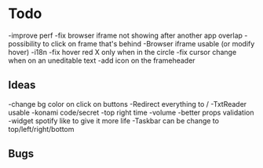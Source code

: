 # Todo

-improve perf
-fix browser iframe not showing after another app overlap
-possibility to click on frame that's behind
-Browser iframe usable (or modify hover)
-i18n
-fix hover red X only when in the circle
-fix cursor change when on an uneditable text
-add icon on the frameheader

## Ideas

-change bg color on click on buttons
-Redirect everything to /
-TxtReader usable
-konami code/secret
-top right time
-volume
-better props validation
-widget spotify like to give it more life
-Taskbar can be change to top/left/right/bottom

## Bugs
